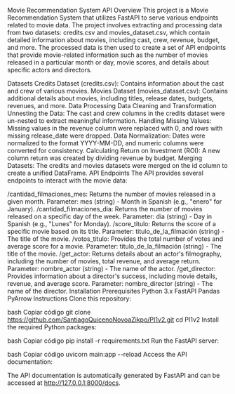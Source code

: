 Movie Recommendation System API
Overview
This project is a Movie Recommendation System that utilizes FastAPI to serve various endpoints related to movie data. The project involves extracting and processing data from two datasets: credits.csv and movies_dataset.csv, which contain detailed information about movies, including cast, crew, revenue, budget, and more. The processed data is then used to create a set of API endpoints that provide movie-related information such as the number of movies released in a particular month or day, movie scores, and details about specific actors and directors.

Datasets
Credits Dataset (credits.csv): Contains information about the cast and crew of various movies.
Movies Dataset (movies_dataset.csv): Contains additional details about movies, including titles, release dates, budgets, revenues, and more.
Data Processing
Data Cleaning and Transformation
Unnesting the Data: The cast and crew columns in the credits dataset were un-nested to extract meaningful information.
Handling Missing Values: Missing values in the revenue column were replaced with 0, and rows with missing release_date were dropped.
Data Normalization: Dates were normalized to the format YYYY-MM-DD, and numeric columns were converted for consistency.
Calculating Return on Investment (ROI): A new column return was created by dividing revenue by budget.
Merging Datasets: The credits and movies datasets were merged on the id column to create a unified DataFrame.
API Endpoints
The API provides several endpoints to interact with the movie data:

/cantidad_filmaciones_mes: Returns the number of movies released in a given month.
Parameter: mes (string) - Month in Spanish (e.g., "enero" for January).
/cantidad_filmaciones_dia: Returns the number of movies released on a specific day of the week.
Parameter: dia (string) - Day in Spanish (e.g., "Lunes" for Monday).
/score_titulo: Returns the score of a specific movie based on its title.
Parameter: titulo_de_la_filmación (string) - The title of the movie.
/votos_titulo: Provides the total number of votes and average score for a movie.
Parameter: titulo_de_la_filmación (string) - The title of the movie.
/get_actor: Returns details about an actor's filmography, including the number of movies, total revenue, and average return.
Parameter: nombre_actor (string) - The name of the actor.
/get_director: Provides information about a director's success, including movie details, revenue, and average score.
Parameter: nombre_director (string) - The name of the director.
Installation
Prerequisites
Python 3.x
FastAPI
Pandas
PyArrow
Instructions
Clone this repository:

bash
Copiar código
git clone https://github.com/SantiagoQuicenoNovoaZikpo/PI1v2.git
cd PI1v2
Install the required Python packages:

bash
Copiar código
pip install -r requirements.txt
Run the FastAPI server:

bash
Copiar código
uvicorn main:app --reload
Access the API documentation:

The API documentation is automatically generated by FastAPI and can be accessed at http://127.0.0.1:8000/docs.
